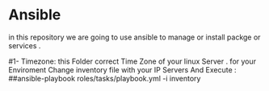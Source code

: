 # Ansible
in this repository we are going to use ansible to manage or install packge or services . 

#1- Timezone: this Folder correct Time Zone of your linux Server . for your Enviroment Change inventory file with your IP Servers And Execute :
 ##ansible-playbook roles/tasks/playbook.yml -i inventory
 
